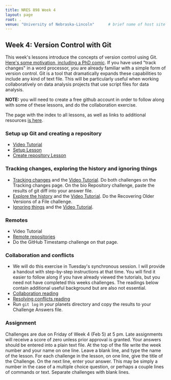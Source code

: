 ```yaml
---
title: NRES 898 Week 4
layout: page
root: .
venue: "University of Nebraska-Lincoln"      # brief name of host site without address (e.g., "Euphoric State University")
---
```

## Week 4: Version Control with Git

This week's lessons introduce the concepts of version control using Git. 
[Here's some motivation, including a PhD comic](http://swcarpentry.github.io/git-novice/01-basics.html).
If you have used "track changes" in a word processor, you are already familiar 
with a simple form of version control. Git is a tool that dramatically
expands these capabilities to include any kind of text file. This will be 
particularly useful when working collaboratively on data analysis projects
that use script files for data analysis. 

**NOTE:** you will need to create a free github account in order to follow 
along with some of these lessons, and do the collaboration exercise. 

The page with the index to all lessons, as well as links to additional
resources [is here](http://swcarpentry.github.io/git-novice/).

### Setup up Git and creating a repository

* [Video Tutorial](https://youtu.be/n_N0kxGRjbk)
* [Setup Lesson](http://swcarpentry.github.io/git-novice/02-setup.html)
* [Create repository Lesson](http://swcarpentry.github.io/git-novice/03-create.html)

### Tracking changes, exploring the history and ignoring things

* [Tracking changes](http://swcarpentry.github.io/git-novice/04-changes.html) and
  the [Video Tutorial](https://youtu.be/nJ5e8fRD8zg). Do both challenges on the Tracking changes page. On the bio Repository challenge, paste the results of git diff into your answer file.
* [Explore the history](http://swcarpentry.github.io/git-novice/05-history.html) and
    the [Video Tutorial](https://youtu.be/I_nDUtp6qOM). Do the Recovering Older Versions of a File challenge.
* [Ignoring things](http://swcarpentry.github.io/git-novice/06-ignore.html) and 
    the [Video Tutorial](https://youtu.be/Ff9x_4pLNgo). 

### Remotes 

* Video Tutorial
* [Remote repositories](http://swcarpentry.github.io/git-novice/07-github.html)
* Do the GitHub Timestamp challenge on that page.

### Collaboration and conflicts

* We will do this exercise in Tuesday's synchronous session. I will provide a
    handout with step-by-step instructions at that time. You will find it easier
	to follow along if you have already viewed the tutorials, but you need not
	have completed this weeks challenges. The readings below contain additional useful
	background but are also not essential. 
* [Collaboration reading](http://swcarpentry.github.io/git-novice/08-collab.html)
* [Resolving conflicts reading](http://swcarpentry.github.io/git-novice/09-conflict.html)
* Run `git log` in *your* planets directory and copy the results to your 
    Challenge Answers file.
	

### Assignment

Challenges are due on Friday of Week 4 \(Feb 5\) at 5 pm. Late assignments will receive 
a score of zero unless prior approval is granted. Your answers should be 
entered into a plain text file. At the top of the file write 
the week number and your name on one line. Leave a blank line, and type the 
name of the lesson. For each challenge in the lesson, on one line, give the 
title of the Challenge. On the next line, enter your answer. This may be 
simply a number in the case of a multiple choice question, or perhaps a couple 
lines of commands or text. Separate challenges with blank lines.